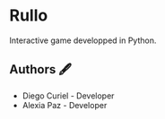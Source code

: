 # Rullo
Interactive game developped in Python.

## Authors 🖋
- Diego Curiel - Developer
- Alexia Paz - Developer
